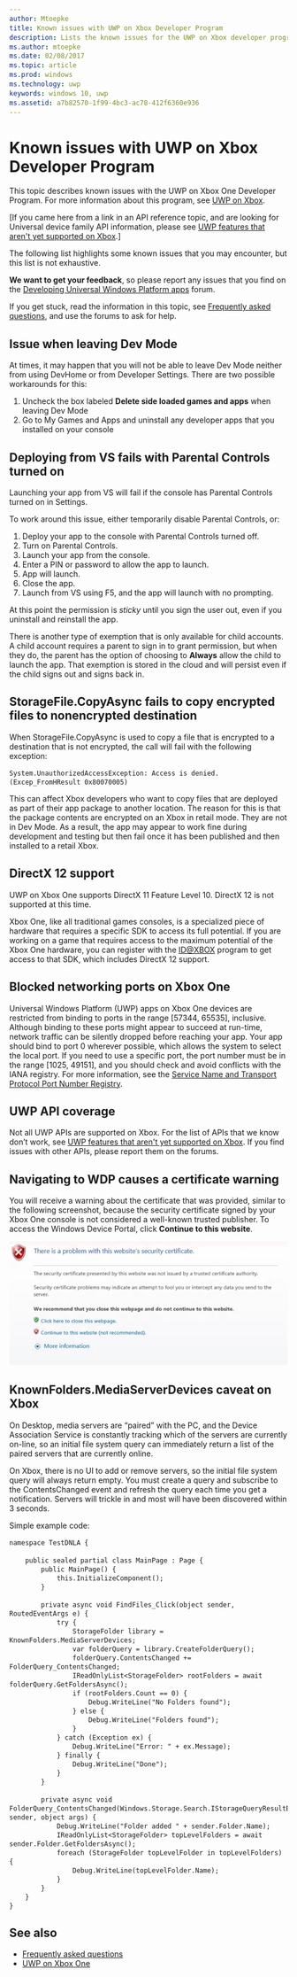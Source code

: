 ```yaml
---
author: Mtoepke
title: Known issues with UWP on Xbox Developer Program
description: Lists the known issues for the UWP on Xbox developer program.
ms.author: mtoepke
ms.date: 02/08/2017
ms.topic: article
ms.prod: windows
ms.technology: uwp
keywords: windows 10, uwp
ms.assetid: a7b82570-1f99-4bc3-ac78-412f6360e936
---
```


# Known issues with UWP on Xbox Developer Program

This topic describes known issues with the UWP on Xbox One Developer Program. 
For more information about this program, see [UWP on Xbox](index.md). 

\[If you came here from a link in an API reference topic, and are looking for Universal device family API information, please see [UWP features that aren't yet supported on Xbox](http://go.microsoft.com/fwlink/?LinkID=760755).\]

The following list highlights some known issues that you may encounter, but this list is not exhaustive. 

**We want to get your feedback**, so please report any issues that you find on the [Developing Universal Windows Platform apps](https://social.msdn.microsoft.com/forums/windowsapps/home?forum=wpdevelop) forum. 

If you get stuck, read the information in this topic, see [Frequently asked questions](frequently-asked-questions.md), and use the forums to ask for help.


<!--## Developing games-->

## Issue when leaving Dev Mode
At times, it may happen that you will not be able to leave Dev Mode neither from using DevHome or from Developer Settings.
There are two possible workarounds for this: 
1. Uncheck the box labeled **Delete side loaded games and apps** when leaving Dev Mode
2. Go to My Games and Apps and uninstall any developer apps that you installed on your console
 
<!--## Memory limits for background apps are partially enforced
 
The maximum memory footprint for apps running in the background is 128 megabytes. In the current version of UWP on Xbox One, your app will be suspended if it is above this limit when it is moved to the background. This limit is not currently enforced if your app exceeds the limit while it is already running in the background—this means that if your app exceeds 128 MB while running in the background, it will still be able to allocate memory.
 
There is currently no workaround for this issue. Apps should govern their memory usage accordingly and continue to stay under the 128 MB limit while running in the background.-->
 
## Deploying from VS fails with Parental Controls turned on

Launching your app from VS will fail if the console has Parental Controls turned on in Settings.

To work around this issue, either temporarily disable Parental Controls, or:
1. Deploy your app to the console with Parental Controls turned off.
2. Turn on Parental Controls.
3. Launch your app from the console.
4. Enter a PIN or password to allow the app to launch.
5. App will launch.
6. Close the app.
7. Launch from VS using F5, and the app will launch with no prompting.

At this point the permission is _sticky_ until you sign the user out, even if you uninstall and reinstall the app.
 
There is another type of exemption that is only available for child accounts. A child account requires a parent to sign in to grant permission, but when they do, the parent has the option of choosing to **Always** allow the child to launch the app. That exemption is stored in the cloud and will persist even if the child signs out and signs back in.

## StorageFile.CopyAsync fails to copy encrypted files to nonencrypted destination 

When StorageFile.CopyAsync is used to copy a file that is encrypted to a destination that is not encrypted, the call will fail with the following exception:

```
System.UnauthorizedAccessException: Access is denied. (Excep_FromHResult 0x80070005)
```

This can affect Xbox developers who want to copy files that are deployed as part of their app package to another location. 
The reason for this is that the package contents are encrypted on an Xbox in retail mode. 
They are not in Dev Mode. As a result, the app may appear to work fine during development and testing but then fail once it has been published and then installed to a retail Xbox.

<!--### x86 vs. x64

By the time we release later this year, we will have great support for both x86 and x64, and we do support x86 in this preview. 
However, x64 has had much more testing to date (the Xbox shell and all of the apps running on the console today are x64), and so we recommend using x64 for your projects. 
This is particularly true for games.

If you decide to use x86, please report any issues you see on the forum.

Also see [Switching build flavors can cause deployment failures](known-issues.md#switching-build-flavors-can-cause-deployment-failures) later on this page.-->

<!--### Game engines

We have tested some popular game engines, but not all of them, and our test coverage for this preview has not been comprehensive. 
Your mileage may vary. 

The following game engines have been confirmed to work:
* [Construct 2](https://www.scirra.com/)

There are likely others that are working too. We would love to get your feedback on what you find. 
Please use the forum to report any issues you see.-->

## DirectX 12 support

UWP on Xbox One supports DirectX 11 Feature Level 10. DirectX 12 is not supported at this time. 

Xbox One, like all traditional games consoles, is a specialized piece of hardware that requires a specific SDK to access its full potential. If you are working on a game that requires access to the maximum potential of the Xbox One hardware, you can register with the [ID@XBOX](http://www.xbox.com/Developers/id) program to get access to that SDK, which includes DirectX 12 support.

<!-- ### Xbox One Developer Preview disables game streaming to Windows 10

Activating the Xbox One Developer Preview on your console will prevent you from streaming games from your Xbox One to the Xbox app on Windows 10, even if your console is set to retail mode. 
To restore the game streaming feature, you must leave the developer preview. -->

<!--## System resources for UWP apps and games on Xbox One

UWP apps and games running on Xbox One share resources with the system and other apps, and so the system governs the resources that are available to any one game or app. 
If you are running into memory or performance issues, this may be why. 
For more details, see [System resources for UWP apps and games on Xbox One](system-resource-allocation.md).-->

<!--
## Networking using traditional sockets

In this developer preview, inbound and outbound network access from the console that uses traditional TCP/UDP sockets (WinSock, Windows.Networking.Sockets) is not available. 
Developers can still use HTTP and WebSockets.
--> 

## Blocked networking ports on Xbox One

Universal Windows Platform (UWP) apps on Xbox One devices are restricted from binding to ports in the range [57344, 65535], inclusive. 
Although binding to these ports might appear to succeed at run-time, network traffic can be silently dropped before reaching your app. 
Your app should bind to port 0 wherever possible, which allows the system to select the local port. 
If you need to use a specific port, the port number must be in the range [1025, 49151], and you should check and avoid conflicts with the IANA registry. 
For more information, see the [Service Name and Transport Protocol Port Number Registry](http://www.iana.org/assignments/service-names-port-numbers/service-names-port-numbers.xhtml).

## UWP API coverage

Not all UWP APIs are supported on Xbox. For the list of APIs that we know don’t work, see [UWP features that aren't yet supported on Xbox](http://go.microsoft.com/fwlink/p/?LinkId=760755). If you find issues with other APIs, please report them on the forums. 

<!--## XAML controls do not look like or behave like the controls in the Xbox One shell

In this developer preview, the XAML controls are not in their final form. In particular:
* Gamepad X-Y navigation does not work reliably for all controls.
* Controls do not look like controls in the Xbox shell. This includes the control focus rectangle.
* Navigating between controls does not automatically make “navigation sounds.”

These issues will be addressed in a future developer preview.-->

<!--## Visual Studio and deployment issues

### Switching build flavors can cause deployment failures

Switching between Debug and Release builds, or between x86 and x64, or between Managed and .Net Native builds, can cause deployment failures. 

The simplest way to avoid these issues for this preview is to stick to Debug and one architecture. 

If you do hit this issue, uninstalling your app in the Collections app on your Xbox One will typically resolve it.

> ****&nbsp;&nbsp;Uninstalling your app from Windows Device Portal (WDP) will not resolve the issue.

If your issues persist, uninstall your app or game in the Collections app, leave Developer Mode, restart to Retail Mode and then switch back to Developer Mode.
You may also need to restart Visual Studio and clean your solution.

For more information, see the “Fixing deployment failures” section in [Frequently asked questions](frequently-asked-questions.md).

### Uninstalling an app while you are debugging it in Visual Studio will cause it to fail silently

Attempting to uninstall an app that is running under the debugger via the WDP “Installed Apps” tool will cause it to silently fail. 
The workaround is to stop debugging the app in Visual Studio before attempting to remove it via WDP.

### Visual Studio/Xbox PIN pairing failures

It is possible to get into a state where the PIN pairing between Visual Studio and your Xbox One gets out of sync. 
If PIN pairing fails, use the “Remove all pairings” button in Dev Home, restart Xbox One, restart your development PC, and then try again.--> 


<!--## Windows Device Portal (WDP) preview-->

<!--### Starting WDP from Dev Home crashes Dev Home

When you start WDP in Dev Home, it will cause Dev Home to crash after you have entered your user name and password and selected **Save**. 
The credentials are saved but WDP is not started. 
You can start WDP by restarting Xbox One.--> 

<!--### Disabling WDP in Dev Home does not work

If you disable WDP in Dev Home, it will be turned off. 
However, when you restart your Xbox One, WDP will be started again. 
You can work around this issue by using **Reset and keep my games & apps** to delete any stored state on your Xbox One. 
Go to Settings > System > Console info & updates > Reset console, and then select the **Reset and keep my games & apps** button.

> **Caution**&nbsp;&nbsp;Doing this will delete all saved settings on your Xbox One including wireless settings, user accounts and any game progress that has not been saved to cloud storage.

> **Caution**&nbsp;&nbsp;DO NOT select the **Reset and remove everything** button.
This will delete all of your games, apps, settings and content, deactivate Developer Mode, and remove you console from the Developer Preview group.

### The columns in the “Running Apps” table do not update predictably. 

Sometimes this is resolved by sorting a column on the table.-->

## Navigating to WDP causes a certificate warning

You will receive a warning about the certificate that was provided, similar to the following screenshot, because the security certificate signed by your Xbox One console is not considered a well-known trusted publisher. To access the Windows Device Portal, click **Continue to this website**.

![Website security certificate warning](images/security_cert_warning.jpg)

<!--## Dev Home

Occasionally, selecting the “Manage Windows Device Portal” option in Dev Home will cause Dev Home to silently exit to the Home screen. 
This is caused by a failure in the WDP infrastructure on the console and can be resolved by restarting the console.-->

## KnownFolders.MediaServerDevices caveat on Xbox

On Desktop, media servers are “paired” with the PC, and the Device Association Service is constantly tracking which of the servers are currently on-line, so an initial file system query can immediately return a list of the paired servers that are currently online.

On Xbox, there is no UI to add or remove servers, so the initial file system query will always return empty. You must create a query and subscribe to the ContentsChanged event and refresh the query each time you get a notification. Servers will trickle in and most will have been discovered within 3 seconds.

Simple example code:

```
namespace TestDNLA {

    public sealed partial class MainPage : Page {
        public MainPage() {
            this.InitializeComponent();
        }

        private async void FindFiles_Click(object sender, RoutedEventArgs e) {
            try {
                StorageFolder library = KnownFolders.MediaServerDevices;
                var folderQuery = library.CreateFolderQuery();
                folderQuery.ContentsChanged += FolderQuery_ContentsChanged;
                IReadOnlyList<StorageFolder> rootFolders = await folderQuery.GetFoldersAsync();
                if (rootFolders.Count == 0) {
                    Debug.WriteLine("No Folders found");
                } else {
                    Debug.WriteLine("Folders found");
                }
            } catch (Exception ex) {
                Debug.WriteLine("Error: " + ex.Message);
            } finally {
                Debug.WriteLine("Done");
            }
        }

        private async void FolderQuery_ContentsChanged(Windows.Storage.Search.IStorageQueryResultBase sender, object args) {
            Debug.WriteLine("Folder added " + sender.Folder.Name);
            IReadOnlyList<StorageFolder> topLevelFolders = await sender.Folder.GetFoldersAsync();
            foreach (StorageFolder topLevelFolder in topLevelFolders) {
                Debug.WriteLine(topLevelFolder.Name);
            }
        }
    }
}
```

## See also
- [Frequently asked questions](frequently-asked-questions.md)
- [UWP on Xbox One](index.md)
